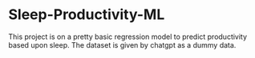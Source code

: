 # Sleep-Productivity-ML
This project is on a pretty basic regression model to predict productivity based upon sleep. The dataset is given by chatgpt as a dummy data. 
